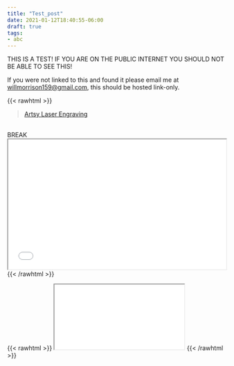 ```yaml
---
title: "Test_post"
date: 2021-01-12T18:40:55-06:00
draft: true
tags:
- abc
---
```


THIS IS A TEST! IF YOU ARE ON THE PUBLIC INTERNET YOU SHOULD NOT BE ABLE TO SEE THIS!

If you were not linked to this and found it please email me at willmorrison159@gmail.com, this should be hosted link-only. 

{{< rawhtml >}}
	<blockquote class="imgur-embed-pub" lang="en" data-id="a/nY0wTjr"  ><a href="//imgur.com/a/nY0wTjr">Artsy Laser Engraving</a></blockquote><script async src="//s.imgur.com/min/embed.js" charset="utf-8"></script>
	</br>BREAK</br>
	<iframe class="some_element" src="/js/test.html" width="100%" height="300"></iframe>
{{< /rawhtml >}}



{{< rawhtml >}}
    <script src="https://cdnjs.cloudflare.com/ajax/libs/p5.js/0.7.3/p5.js"></script>
    <iframe src="/js/test.html"></iframe>
{{< /rawhtml >}}
